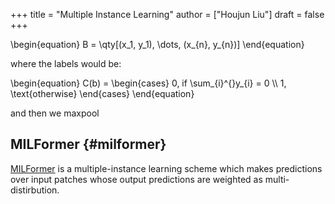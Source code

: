 +++
title = "Multiple Instance Learning"
author = ["Houjun Liu"]
draft = false
+++

\begin{equation}
B = \qty[(x\_1, y\_1), \dots, (x\_{n}, y\_{n})]
\end{equation}

where the labels would be:

\begin{equation}
C(b) = \begin{cases}
0, if \sum\_{i}^{}y\_{i} = 0 \\\\
1, \text{otherwise}
\end{cases}
\end{equation}

and then we maxpool


## MILFormer {#milformer}

[MILFormer](#milformer) is a multiple-instance learning scheme which makes predictions over input patches whose output predictions are weighted as multi-distirbution.
